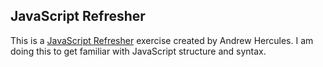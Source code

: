 ## JavaScript Refresher

This is a [JavaScript Refresher](https://github.com/andrewhercules/javascript-refresher) exercise created by Andrew Hercules. I am doing this to get familiar with JavaScript structure and syntax. 
